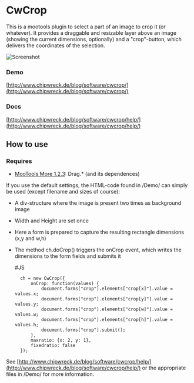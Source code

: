 CwCrop
===========

This is a mootools plugin to select a part of an image to crop it (or whatever).
It provides a draggable and resizable layer above an image (showing the current dimensions, optionally) and a "crop"-button, which delivers the coordinates of the selection.

![Screenshot](http://www.chipwreck.de/blog/wp-content/uploads/2009/10/cwcrop-screenshot.png)

### Demo

[http://www.chipwreck.de/blog/software/cwcrop/](http://www.chipwreck.de/blog/software/cwcrop/)

### Docs
[http://www.chipwreck.de/blog/software/cwcrop/help/](http://www.chipwreck.de/blog/software/cwcrop/help/)

How to use
----------

### Requires

* [MooTools More 1.2.3](http://mootools.net/more): Drag.* (and its dependences)

If you use the default settings, the HTML-code found in /Demo/ can simply be used (except filename and sizes of course):

- A div-structure where the image is present two times as background image
- Width and Height are set once
- Here a form is prepared to capture the resulting rectangle dimensions (x,y and w,h)
- The method ch.doCrop() triggers the onCrop event, which writes the dimensions to the form fields and submits it

	#JS
	
		ch = new CwCrop({
			onCrop: function(values) {
				document.forms["crop"].elements["crop[x]"].value = values.x;
				document.forms["crop"].elements["crop[y]"].value = values.y;
				document.forms["crop"].elements["crop[w]"].value = values.w;
				document.forms["crop"].elements["crop[h]"].value = values.h;
				document.forms["crop"].submit();
			},
			maxratio: {x: 2, y: 1},
			fixedratio: false
		});
			
See [http://www.chipwreck.de/blog/software/cwcrop/help/](http://www.chipwreck.de/blog/software/cwcrop/help/) or the appropriate files in /Demo/ for more information.
			